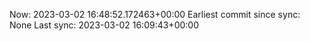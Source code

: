 Now: 2023-03-02 16:48:52.172463+00:00 Earliest commit since sync: None Last sync: 2023-03-02 16:09:43+00:00
